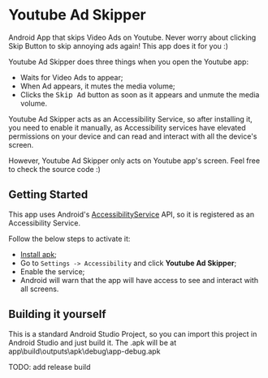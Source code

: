 # Youtube Ad Skipper

Android App that skips Video Ads on Youtube. Never worry about clicking Skip Button to skip annoying ads again! This app does it for you :)

Youtube Ad Skipper does three things when you open the Youtube app:
- Waits for Video Ads to appear;
- When Ad appears, it mutes the media volume;
- Clicks the <kbd>Skip Ad</kbd> button as soon as it appears and unmute the media volume.

Youtube Ad Skipper acts as an Accessibility Service, so after installing it, you need to enable it manually, as Accessibility services have elevated permissions on your device and can read and interact with all the device's screen.

However, Youtube Ad Skipper only acts on Youtube app's screen. Feel free to check the source code :)

## Getting Started

This app uses Android's [AccessibilityService](https://developer.android.com/guide/topics/ui/accessibility/service) API, so it is registered as an Accessibility Service.

Follow the below steps to activate it:

- [Install apk](https://github.com/alfeugds/youtubeadskipper/releases/latest);
- Go to `Settings -> Accessibility` and click **Youtube Ad Skipper**;
- Enable the service;
- Android will warn that the app will have access to see and interact with all screens.

## Building it yourself

This is a standard Android Studio Project, so you can import this project in Android Studio and just build it.
The .apk will be at app\build\outputs\apk\debug\app-debug.apk

TODO: add release build

